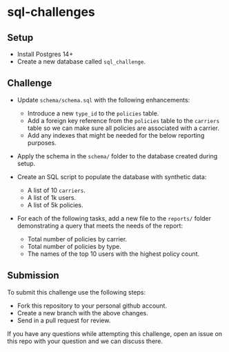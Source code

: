 # sql-challenges

## Setup 

* Install Postgres 14+
* Create a new database called `sql_challenge`.

## Challenge

* Update `schema/schema.sql` with the following enhancements: 
	* Introduce a new `type_id` to the `policies` table.
	* Add a foreign key reference from the `policies` table to the `carriers` table so we can make sure all policies are associated with a carrier.
	* Add any indexes that might be needed for the below reporting purposes.
* Apply the schema in the `schema/` folder to the database created during setup.
* Create an SQL script to populate the database with synthetic data:
  * A list of 10 `carriers`.
  * A list of 1k users.
  * A list of 5k policies.

* For each of the following tasks, add a new file to the `reports/` folder demonstrating a query that meets the needs of the report:
  * Total number of policies by carrier.
  * Total number of policies by type.
  * The names of the top 10 users with the highest policy count.

## Submission

To submit this challenge use the following steps:

* Fork this repository to your personal github account.
* Create a new branch with the above changes.
* Send in a pull request for review.

If you have any questions while attempting this challenge, open an issue on this repo with your question and we can discuss there.
